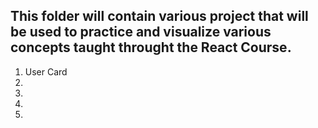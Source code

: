 ## This folder will contain various project that will be used to practice and visualize various concepts taught throught the React Course.

<ol>
<li>User Card</li>
<li></li>
<li></li>
<li></li>
<li></li>
</ol>